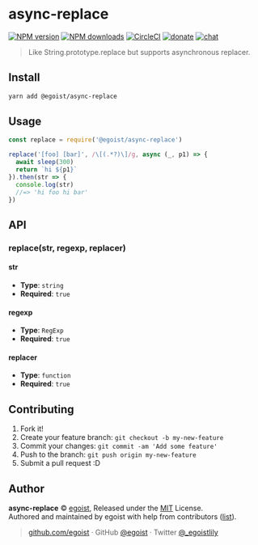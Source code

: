 
# async-replace

[![NPM version](https://img.shields.io/npm/v/@egoist/async-replace.svg?style=flat)](https://npmjs.com/package/@egoist/async-replace) [![NPM downloads](https://img.shields.io/npm/dm/@egoist/async-replace.svg?style=flat)](https://npmjs.com/package/@egoist/async-replace) [![CircleCI](https://circleci.com/gh/egoist/async-replace/tree/master.svg?style=shield)](https://circleci.com/gh/egoist/async-replace/tree/master)  [![donate](https://img.shields.io/badge/$-donate-ff69b4.svg?maxAge=2592000&style=flat)](https://github.com/egoist/donate) [![chat](https://img.shields.io/badge/chat-on%20discord-7289DA.svg?style=flat)](https://chat.egoist.moe)

> Like String.prototype.replace but supports asynchronous replacer.

## Install

```bash
yarn add @egoist/async-replace
```

## Usage

```js
const replace = require('@egoist/async-replace')

replace('[foo] [bar]', /\[(.*?)\]/g, async (_, p1) => {
  await sleep(300)
  return `hi ${p1}`
}).then(str => {
  console.log(str)
  //=> 'hi foo hi bar'
})
```

## API

### replace(str, regexp, replacer)

#### str

- __Type__: `string`
- __Required__: `true`

#### regexp

- __Type__: `RegExp`
- __Required__: `true`

#### replacer

- __Type__: `function`
- __Required__: `true`

## Contributing

1. Fork it!
2. Create your feature branch: `git checkout -b my-new-feature`
3. Commit your changes: `git commit -am 'Add some feature'`
4. Push to the branch: `git push origin my-new-feature`
5. Submit a pull request :D


## Author

**async-replace** © [egoist](https://github.com/egoist), Released under the [MIT](./LICENSE) License.<br>
Authored and maintained by egoist with help from contributors ([list](https://github.com/egoist/async-replace/contributors)).

> [github.com/egoist](https://github.com/egoist) · GitHub [@egoist](https://github.com/egoist) · Twitter [@_egoistlily](https://twitter.com/_egoistlily)
